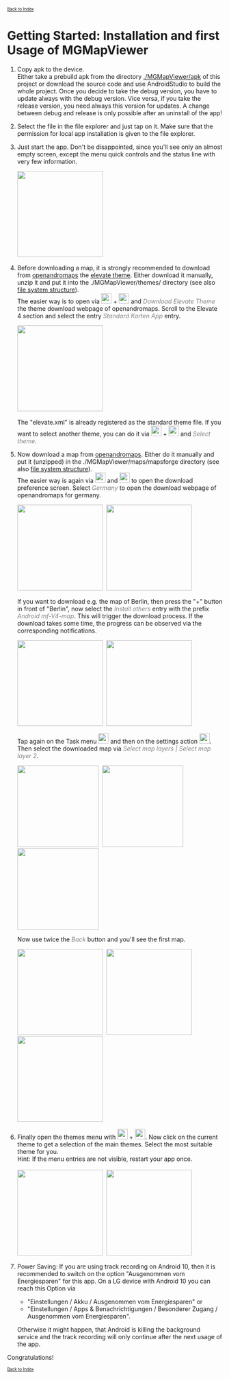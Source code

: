 <small><small>[Back to Index](../index.md)</small></small>

# Getting Started: Installation and first Usage of MGMapViewer

1. Copy apk to the device.<br/>
Either take a prebuild apk from the directory [./MGMapViewer/apk](https://github.com/mg4gh/MGMapViewer/tree/master/apk) of this project or download the source code
and use AndroidStudio to build the whole project. Once you decide to take the debug version, you have to update always with the debug version. Vice versa, if you take the
release version, you need always this version for updates. A change between debug and release is only possible after an uninstall of the app!
2. Select the file in the file explorer and just tap on it.
Make sure that the permission for local app installation is given to the file explorer.
3. Just start the app.
Don't be disappointed, since you'll see only an almost empty screen, 
except the menu quick controls and the status line with very few information.

   <img src="./background.png" width="200" />&nbsp;

4. Before downloading a map, it is strongly recommended to download from [openandromaps](https://www.openandromaps.org/)
   the [elevate theme](https://www.openandromaps.org/wp-content/users/tobias/Elevate.zip). Either download it manually, unzip it and
   put it into the ./MGMapViewer/themes/ directory (see also [file system structure](./FileSystem.md)).  
   The easier way is to open via <img src="../icons/group_task.svg" width="24"/> + <img src="../icons/download.svg" width="24"/> and
   <span style="color:gray">*Download Elevate Theme*</span>
   the theme download webpage of openandromaps. Scroll to the Elevate 4 section and select the entry
   <span style="color:gray">*Standard Karten App*</span> entry.

   <img src="./download3.png" width="200" />&nbsp;

   The "elevate.xml" is already registered as the standard theme file. If you want to select another theme,
    you can do it via <img src="../icons/group_task.svg" width="24"/> + <img src="../icons/settings.svg" width="24"/> and <span style="color:gray">*Select theme*</span>.

5. Now download a map from [openandromaps](https://www.openandromaps.org/).
   Either do it manually and put it (unzipped) in the ./MGMapViewer/maps/mapsforge directory (see also [file system structure](./FileSystem.md)).  
   The easier way is again via <img src="../icons/group_task.svg" width="24"/> and <img src="../icons/download.svg" width="24"/>
   to open the download preference screen. Select <span style="color:gray">*Germany*</span> to open the download webpage of openandromaps for germany.

   <img src="./settings_screen_download.png" width="200" />&nbsp;
   <img src="./download_screen_deutschland.png" width="200" />&nbsp;

   If you want to download e.g. the map of Berlin, then press the "+" button in front
   of "Berlin", now select the  <span style="color:gray">*Install others*</span> entry with the prefix
   <span style="color:gray">*Android mf-V4-map*</span>. This will trigger the download process. If the download
   takes some time, the progress can be observed via the corresponding notifications.
   
   <img src="./download1.png" width="200" />&nbsp;
   <img src="./download2.png" width="200" />&nbsp;

   Tap again on the Task menu <img src="../icons/group_task.svg" width="24"/> and then on the settings action <img src="../icons/settings.svg" width="24"/>.
   Then select the downloaded map via <span style="color:gray">*Select map layers | Select map layer 2*</span>.

   <img src="./settings_screen_selectMap.png" width="190" />&nbsp;
   <img src="./select_map_layers_2.png" width="190" />&nbsp;
   <img src="./selectMap2.png" width="190" />

   Now use twice the <span style="color:gray">*Back*</span> button and you'll see the first map.

   <img src="./select_map_layers_back.png" width="200" />&nbsp;
   <img src="./settings_screen_back.png" width="200" />&nbsp;
   <img src="./berlin_map.png" width="200" />&nbsp;

6. Finally open the themes menu with <img src="../icons/group_task.svg" width="24"/> + <img src="../icons/themes.svg" width="24"/>.
   Now click on the current theme to get a
  selection of the main themes. Select the most suitable theme for you.  
  Hint: If the menu entries are not visible, restart your app once.  
  &nbsp;  
     <img src="./themes.png" width="200" />&nbsp;
     <img src="./themes2.png" width="200" />&nbsp;

7. Power Saving: If you are using track recording on Android&nbsp;10, then it is recommended to switch on the option "Ausgenommen vom Energiesparen" for this app.
    On a LG device with Android&nbsp;10 you can reach this Option via
      - "Einstellungen / Akku / Ausgenommen vom Energiesparen" or
      - "Einstellungen / Apps & Benachrichtigungen / Besonderer Zugang / Ausgenommen vom Energiesparen".

    Otherwise it might happen, that Android is killing the
    background service and the track recording will only continue after the next usage of the app.

Congratulations!

<small><small>[Back to Index](../index.md)</small></small>
